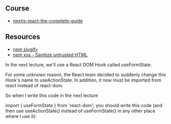 ## Course

- [nextjs-react-the-complete-guide](https://www.udemy.com/course/nextjs-react-the-complete-guide/learn/lecture/41159784#overview)

## Resources

- [npm slugify](https://www.npmjs.com/package/slugify)
- [npm xss - Sanitize untrusted HTML](https://www.npmjs.com/package/xss)


In the next lecture, we'll use a React DOM Hook called useFormState.

For some unknown reason, the React team decided to suddenly change this Hook's name to useActionState. In addition, it now must be imported from react instead of react-dom.

So when I write this code in the next lecture

import { useFormState } from 'react-dom';
you should write this code (and then use useActionState() instead of useFormState() in any other place where I use it):